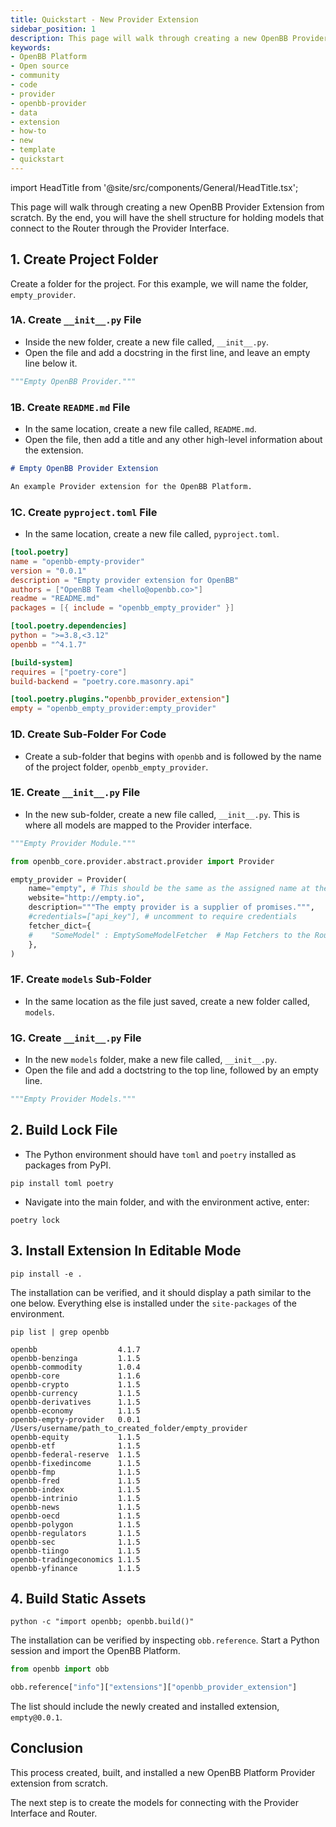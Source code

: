 ```yaml
---
title: Quickstart - New Provider Extension
sidebar_position: 1
description: This page will walk through creating a new OpenBB Provider Extension from scratch. By the end, you will have the shell structure for holding models that connect to the Router through the Provider Interface.
keywords:
- OpenBB Platform
- Open source
- community
- code
- provider
- openbb-provider
- data
- extension
- how-to
- new
- template
- quickstart
---
```


import HeadTitle from '@site/src/components/General/HeadTitle.tsx';

<HeadTitle title="Quickstart - New Provider Extension - How-To - Development | OpenBB Platform Docs" />

This page will walk through creating a new OpenBB Provider Extension from scratch. By the end, you will have the shell structure for holding models that connect to the Router through the Provider Interface.

## 1. Create Project Folder

Create a folder for the project. For this example, we will name the folder, `empty_provider`.

### 1A. Create `__init__.py` File

- Inside the new folder, create a new file called, `__init__.py`.
- Open the file and add a docstring in the first line, and leave an empty line below it.
```python
"""Empty OpenBB Provider."""

```
### 1B. Create `README.md` File

- In the same location, create a new file called, `README.md`.
- Open the file, then add a title and any other high-level information about the extension.

```markdown
# Empty OpenBB Provider Extension

An example Provider extension for the OpenBB Platform.
```

### 1C. Create `pyproject.toml` File

- In the same location, create a new file called, `pyproject.toml`.

```toml
[tool.poetry]
name = "openbb-empty-provider"
version = "0.0.1"
description = "Empty provider extension for OpenBB"
authors = ["OpenBB Team <hello@openbb.co>"]
readme = "README.md"
packages = [{ include = "openbb_empty_provider" }]

[tool.poetry.dependencies]
python = ">=3.8,<3.12"
openbb = "^4.1.7"

[build-system]
requires = ["poetry-core"]
build-backend = "poetry.core.masonry.api"

[tool.poetry.plugins."openbb_provider_extension"]
empty = "openbb_empty_provider:empty_provider"
```

### 1D. Create Sub-Folder For Code

- Create a sub-folder that begins with `openbb` and is followed by the name of the project folder, `openbb_empty_provider`.

### 1E. Create `__init__.py` File

- In the new sub-folder, create a new file called, `__init__.py`. This is where all models are mapped to the Provider interface.

```python
"""Empty Provider Module."""

from openbb_core.provider.abstract.provider import Provider

empty_provider = Provider(
    name="empty", # This should be the same as the assigned name at the bottom of the pyproject.toml file
    website="http://empty.io",
    description="""The empty provider is a supplier of promises.""",
    #credentials=["api_key"], # uncomment to require credentials
    fetcher_dict={
    #    "SomeModel" : EmptySomeModelFetcher  # Map Fetchers to the Router here.
    },
)
```

### 1F. Create `models` Sub-Folder

- In the same location as the file just saved, create a new folder called, `models`.

### 1G. Create `__init__.py` File

- In the new `models` folder, make a new file called, `__init__.py`.
- Open the file and add a doctstring to the top line, followed by an empty line.

```python
"""Empty Provider Models."""

```

## 2. Build Lock File

- The Python environment should have `toml` and `poetry` installed as packages from PyPI.

```console
pip install toml poetry
```

- Navigate into the main folder, and with the environment active, enter:

```
poetry lock
```

## 3. Install Extension In Editable Mode

```console
pip install -e .
```

The installation can be verified, and it should display a path similar to the one below.
Everything else is installed under the `site-packages` of the environment.

```console
pip list | grep openbb
```

```console
openbb                  4.1.7
openbb-benzinga         1.1.5
openbb-commodity        1.0.4
openbb-core             1.1.6
openbb-crypto           1.1.5
openbb-currency         1.1.5
openbb-derivatives      1.1.5
openbb-economy          1.1.5
openbb-empty-provider   0.0.1        /Users/username/path_to_created_folder/empty_provider
openbb-equity           1.1.5
openbb-etf              1.1.5
openbb-federal-reserve  1.1.5
openbb-fixedincome      1.1.5
openbb-fmp              1.1.5
openbb-fred             1.1.5
openbb-index            1.1.5
openbb-intrinio         1.1.5
openbb-news             1.1.5
openbb-oecd             1.1.5
openbb-polygon          1.1.5
openbb-regulators       1.1.5
openbb-sec              1.1.5
openbb-tiingo           1.1.5
openbb-tradingeconomics 1.1.5
openbb-yfinance         1.1.5
```

## 4. Build Static Assets

```console
python -c "import openbb; openbb.build()"
```

The installation can be verified by inspecting `obb.reference`. Start a Python session and import the OpenBB Platform.

```python
from openbb import obb

obb.reference["info"]["extensions"]["openbb_provider_extension"]
```

The list should include the newly created and installed extension, `empty@0.0.1`.

## Conclusion

This process created, built, and installed a new OpenBB Platform Provider extension from scratch.

The next step is to create the models for connecting with the Provider Interface and Router.
